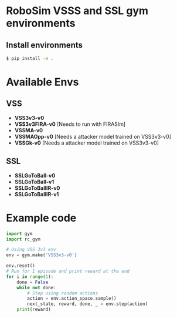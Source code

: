 # RoboSim VSSS and SSL gym environments

## Install environments

```bash
$ pip install -e .
```
# Available Envs
## VSS
- **VSS3v3-v0**
- **VSS3v3FIRA-v0** [Needs to run with FIRASIm]
- **VSSMA-v0**
- **VSSMAOpp-v0** [Needs a attacker model trained on VSS3v3-v0]
- **VSSGk-v0** [Needs a attacker model trained on VSS3v3-v0]
## SSL
- **SSLGoToBall-v0**
- **SSLGoToBall-v1**
- **SSLGoToBallIR-v0**
- **SSLGoToBallIR-v1**

# Example code
```python
import gym
import rc_gym

# Using VSS 3v3 env
env = gym.make('VSS3v3-v0')

env.reset()
# Run for 1 episode and print reward at the end
for i in range(1):
    done = False
    while not done:
        # Step using random actions
        action = env.action_space.sample()
        next_state, reward, done, _ = env.step(action)
    print(reward)
```
